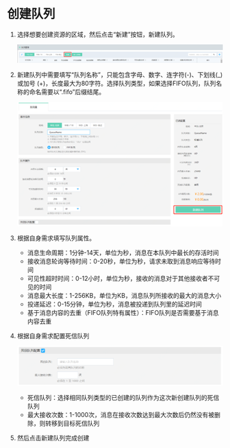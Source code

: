 # 创建队列

1. 选择想要创建资源的区域，然后点击“新建”按钮，新建队列。

   ![创建](../../../../../image/Internet-Middleware/Queue-Service/操作指南-01.png)

2. 新建队列中需要填写“队列名称”，只能包含字母、数字、连字符(-)、下划线(_)或加号 (+)，长度最大为80字符。选择队列类型，如果选择FIFO队列，队列名称的命名需要以“.fifo”后缀结尾。

   ![创建详情](../../../../../image/Internet-Middleware/Queue-Service/操作指南-02.png)

3. 根据自身需求填写队列属性。

   - 消息生命周期：1分钟-14天，单位为秒，消息在本队列中最长的存活时间
   - 接收消息轮询等待时间：0-20秒，单位为秒，请求未取到消息响应等待时间
   - 可见性超时时间：0-12小时，单位为秒，接收的消息对于其他接收者不可见的时间
   - 消息最大长度：1-256KB，单位为KB，消息队列所接收的最大的消息大小
   - 投递延迟：0-15分钟，单位为秒，消息被投递到队列里的延迟时间
   -   基于消息内容的去重（FIFO队列特有属性）：FIFO队列是否需要基于消息内容去重

4. 根据自身需求配置死信队列

   ![创建配置](../../../../../image/Internet-Middleware/Queue-Service/操作指南-03.png)

   - 死信队列：选择相同队列类型的已创建的队列作为这次新创建队列的死信队列
   - 最大接收次数：1-1000次，消息在接收次数达到最大次数后仍然没有被删除，则转移到目标死信队列

5. 然后点击新建队列完成创建

